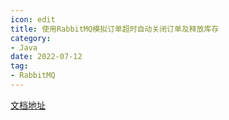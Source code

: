 ```yaml
---
icon: edit
title: 使用RabbitMQ模拟订单超时自动关闭订单及释放库存
category: 
- Java
date: 2022-07-12
tag:
- RabbitMQ
---
```


<!-- more -->

[文档地址](https://blog.csdn.net/qq_42476834/article/details/125750612)
